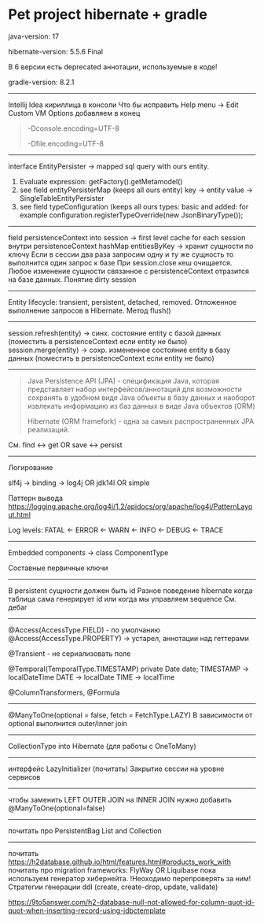 # Pet project hibernate + gradle

java-version: 17

hibernate-version: 5.5.6 Final

В 6 версии есть deprecated аннотации, используемые в коде!

gradle-version: 8.2.1  

-----------------------------------

Intellij Idea кириллица в консоли Что бы исправить Help menu -> Edit Custom VM Options добавляем в конец

> -Dconsole.encoding=UTF-8
>
> -Dfile.encoding=UTF-8

-----------------------------------

interface EntityPersister -> mapped sql query with ours entity.

1. Evaluate expression: getFactory().getMetamodel()
2. see field entityPersisterMap (keeps all ours entity) key -> entity value -> SingleTableEntityPersister
3. see field typeConfiguration (keeps all ours types: basic and added: 
for example configuration.registerTypeOverride(new JsonBinaryType());

----------------------------------------
field persistenceContext into session -> first level cache for each session
    внутри persistenceContext hashMap entitiesByKey -> хранит сущности по ключу 
Если в сессии два раза запросим одну и ту же сущность то выполнится один запрос к базе
При session.close кеш очищается.
Любое изменение сущности связанное с persistenceContext отразится на базе данных.
Понятие dirty session

---------------------------------------------

Entity lifecycle: transient, persistent, detached, removed.
Отложенное выполнение запросов в Hibernate. Метод flush()

-----------------------------------------------

session.refresh(entity) -> синх. состояние entity с базой данных (поместить в persistenceContext если entity не было)
session.merge(entity) -> сохр. измененное состояние entity в базу данных (поместить в persistenceContext если entity не было)

------------------------------------------------


> Java Persistence API (JPA) - спецификация Java, которая представляет набор интерфейсов/аннотаций
> для возможности сохранять в удобном виде Java объекты в базу данных и наоборот извлекать информацию
> из баз данных в виде Java объектов (ORM)
>
> Hibernate (ORM framefork) - одна за самых распространенных JPA реализаций.

См. find <-> get  OR save <-> persist

---
Логирование

slf4j -> binding -> log4j OR jdk14l OR simple

Паттерн вывода
https://logging.apache.org/log4j/1.2/apidocs/org/apache/log4j/PatternLayout.html

Log levels:
FATAL <- ERROR <- WARN <- INFO <- DEBUG <- TRACE

---

Embedded components -> class ComponentType

Составные первичные ключи

---

В persistent сущности должен быть id
Разное поведение hibernate когда таблица сама генерирует id или когда мы управляем sequence
См. дебаг

---

@Access(AccessType.FIELD) - по умолчанию
@Access(AccessType.PROPERTY) -> устарел, аннотации над геттерами

@Transient - не сериализовать поле

@Temporal(TemporalType.TIMESTAMP)
private Date date;
TIMESTAMP -> localDateTime
DATE -> localDate
TIME -> localTime

@ColumnTransformers, @Formula

---

@ManyToOne(optional = false, fetch = FetchType.LAZY)
В зависимости от optional выполнится outer/inner join

---

CollectionType into Hibernate (для работы с OneToMany)

---

интерфейс LazyInitializer
(почитать) Закрытие сессии на уровне сервисов

---

чтобы заменить LEFT OUTER JOIN на INNER JOIN нужно добавить @ManyToOne(optional=false)

---

почитать про PersistentBag List and Collection

---

почитать https://h2database.github.io/html/features.html#products_work_with 
почитать про migration frameworks: FlyWay OR Liquibase
пока используем генератор хибернейта. !Неоходимо перепроверять за ним!
Стратегии генерации ddl
<property name="hibernate.hbm2ddl.auto">(create, create-drop, update, validate)</property>

https://9to5answer.com/h2-database-null-not-allowed-for-column-quot-id-quot-when-inserting-record-using-jdbctemplate